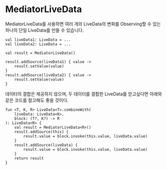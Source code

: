 # MediatorLiveData
MediatorLiveData를 사용하면 여러 개의 LiveData의 변화를 Observing할 수 있는 하나의 단일 LiveData를 만들 수 있습니다.

```
val liveData1: LiveData = ...
val liveData2: LiveData = ...

val result = MediatorLiveData()

result.addSource(liveData1) { value ->
    result.setValue(value)
}
result.addSource(liveData2) { value ->
    result.setValue(value)
}
```

데이터의 결합은 제공하지 않으며, 두 데이터를 결합한 LiveData를 얻고싶다면 아래와 같은 코드를 참고해도 좋을 것이다.

```
fun <T, K, R> LiveData<T>.combineWith(
    liveData: LiveData<K>,
    block: (T?, K?) -> R
): LiveData<R> {
    val result = MediatorLiveData<R>()
    result.addSource(this) {
        result.value = block.invoke(this.value, liveData.value)
    }
    result.addSource(liveData) {
        result.value = block.invoke(this.value, liveData.value)
    }
    return result
}
```